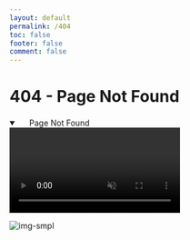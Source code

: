 ```yaml
---
layout: default
permalink: /404
toc: false
footer: false
comment: false
---
```


# 404 - Page Not Found

<details open="" class="details-reset border rounded-2">
<summary class="px-3 py-2 border-bottom">
<svg aria-hidden="true" viewBox="0 0 16 16" version="1.1" data-view-component="true" height="16" width="16" class="octicon octicon-device-camera-video">
<path fill-rule="evenodd" d="..."></path>
</svg>
<span aria-label="Video description Page Not Found" class="m-1">Page Not Found</span>
<span class="dropdown-caret"></span>
</summary>
<video loop controls muted src="/src/assets/img/1.mp4" data-canonical-src="/src/assets/img/1.mp4" frameborder="0" allow="accelerometer; autoplay; clipboard-write; encrypted-media; gyroscope; picture-in-picture; allowfullscreen" class="d-block rounded-bottom-2 width-fit" style="max-height:640px;"> </video></details>

![img-smpl]({{site.url}}{{site.baseurl}}/src/assets/img/51633312.jpg)
